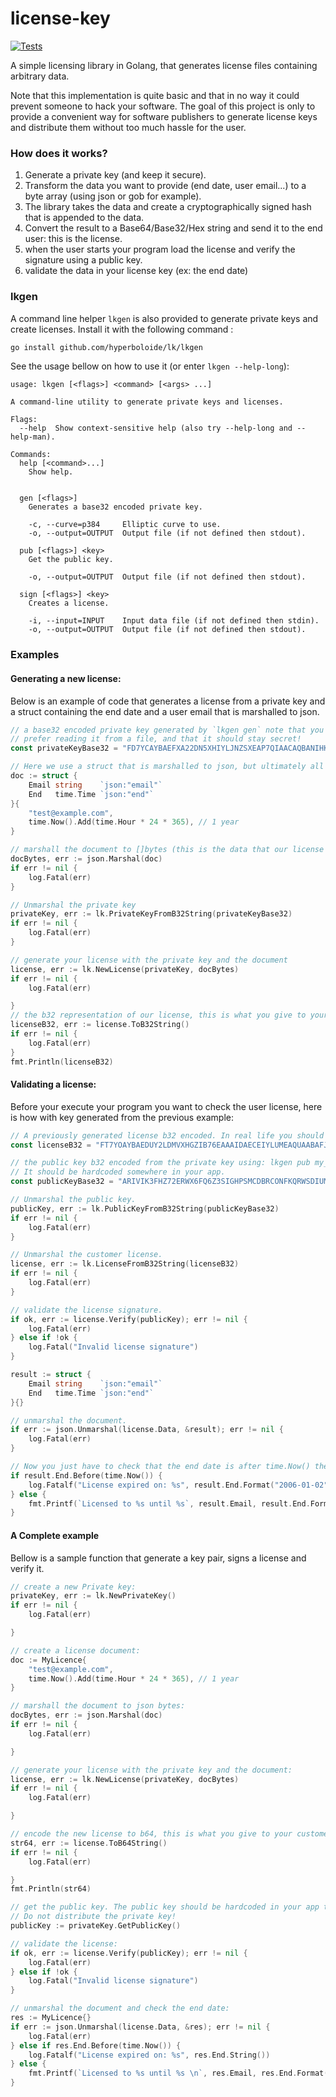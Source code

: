 # license-key

[![Tests](https://github.com/hyperboloide/lk/actions/workflows/tests.yml/badge.svg)](https://github.com/hyperboloide/lk/actions/workflows/tests.yml)

A simple licensing library in Golang, that generates license files
containing arbitrary data.

Note that this implementation is quite basic and that in no way it could
prevent someone to hack your software. The goal of this project is only
to provide a convenient way for software publishers to generate license keys
and distribute them without too much hassle for the user.

### How does it works?

1. Generate a private key (and keep it secure).
2. Transform the data you want to provide (end date, user email...) to a byte array (using json or gob for example).
3. The library takes the data and create a cryptographically signed hash that is appended to the data.
4. Convert the result to a Base64/Base32/Hex string and send it to the end user: this is the license.
5. when the user starts your program load the license and verify the signature using a public key.
6. validate the data in your license key (ex: the end date)

### lkgen

A command line helper `lkgen` is also provided to generate private keys and create licenses.
Install it with the following command :

```sh
go install github.com/hyperboloide/lk/lkgen
```

See the usage bellow on how to use it (or enter `lkgen --help-long`):

```
usage: lkgen [<flags>] <command> [<args> ...]

A command-line utility to generate private keys and licenses.

Flags:
  --help  Show context-sensitive help (also try --help-long and --help-man).

Commands:
  help [<command>...]
    Show help.


  gen [<flags>]
    Generates a base32 encoded private key.

    -c, --curve=p384     Elliptic curve to use.
    -o, --output=OUTPUT  Output file (if not defined then stdout).

  pub [<flags>] <key>
    Get the public key.

    -o, --output=OUTPUT  Output file (if not defined then stdout).

  sign [<flags>] <key>
    Creates a license.

    -i, --input=INPUT    Input data file (if not defined then stdin).
    -o, --output=OUTPUT  Output file (if not defined then stdout).
```

### Examples

#### Generating a new license:

Below is an example of code that generates a license from a private key and a struct containing the end date and a user email that is marshalled to json.

```go
// a base32 encoded private key generated by `lkgen gen` note that you might
// prefer reading it from a file, and that it should stay secret!
const privateKeyBase32 = "FD7YCAYBAEFXA22DN5XHIYLJNZSXEAP7QIAACAQBANIHKYQBBIAACAKEAH7YIAAAAAFP7AYFAEBP7BQAAAAP7GP7QIAWCBCRKQVWKPT7UJDNP4LB5TXEQMO7EYEGDCE42KVBDNEGRIYIIJFBIWIVB6T6ZTKLSYSGK54DZ5VX6M5SJHBYZU2JXUFXJI25L2JJKJW4RL7UL2XBDT4GKYZ5IS6IWBCN7CWTMVBCBHJMH3RHZ5BVGVAY66MQAEYQEPSS2ANTYZIWXWSGIUJW3MDOO335JK3D4N3IV4L5UTAQMLS5YC7QASCAAUOHTZ5ZCCCYIBNCWBELBMAA===="

// Here we use a struct that is marshalled to json, but ultimately all you need is a []byte.
doc := struct {
	Email string    `json:"email"`
	End   time.Time `json:"end"`
}{
	"test@example.com",
	time.Now().Add(time.Hour * 24 * 365), // 1 year
}

// marshall the document to []bytes (this is the data that our license will contain).
docBytes, err := json.Marshal(doc)
if err != nil {
	log.Fatal(err)
}

// Unmarshal the private key
privateKey, err := lk.PrivateKeyFromB32String(privateKeyBase32)
if err != nil {
	log.Fatal(err)
}

// generate your license with the private key and the document
license, err := lk.NewLicense(privateKey, docBytes)
if err != nil {
	log.Fatal(err)

}
// the b32 representation of our license, this is what you give to your customer.
licenseB32, err := license.ToB32String()
if err != nil {
	log.Fatal(err)
}
fmt.Println(licenseB32)
```

#### Validating a license:

Before your execute your program you want to check the user license, here is how with key generated from the previous example:

```go
// A previously generated license b32 encoded. In real life you should read it from a file...
const licenseB32 = "FT7YOAYBAEDUY2LDMVXHGZIB76EAAAIDAECEIYLUMEAQUAABAFJAD74EAAAQCUYB76CAAAAABL7YGBIBAL7YMAAAAD73H74IAFEHWITFNVQWS3BCHIRHIZLTORAGK6DBNVYGYZJOMNXW2IRMEJSW4ZBCHIRDEMBRHAWTCMBNGI3FIMJSHIYTSORTGMXDOMBZG43TIMJYHAVTAMR2GAYCE7IBGEBAPXB37ROJCUOYBVG4LAL3MSNKJKPGIKNT564PYK5X542NH62V7TAUEYHGLEOPZHRBAPH7M4SC55OHAEYQEXMKGG3JPO6BSHTDF3T5H6T42VUD7YAJ3TY5AP5MDE5QW4ZYWMSAPEK24HZOUXQ3LJ5YY34XYPVXBUAA===="

// the public key b32 encoded from the private key using: lkgen pub my_private_key_file`.
// It should be hardcoded somewhere in your app.
const publicKeyBase32 = "ARIVIK3FHZ72ERWX6FQ6Z3SIGHPSMCDBRCONFKQRWSDIUMEEESQULEKQ7J7MZVFZMJDFO6B46237GOZETQ4M2NE32C3UUNOV5EUVE3OIV72F5LQRZ6DFMM6UJPELARG7RLJWKQRATUWD5YT46Q2TKQMPPGIA===="

// Unmarshal the public key.
publicKey, err := lk.PublicKeyFromB32String(publicKeyBase32)
if err != nil {
	log.Fatal(err)
}

// Unmarshal the customer license.
license, err := lk.LicenseFromB32String(licenseB32)
if err != nil {
	log.Fatal(err)
}

// validate the license signature.
if ok, err := license.Verify(publicKey); err != nil {
	log.Fatal(err)
} else if !ok {
	log.Fatal("Invalid license signature")
}

result := struct {
	Email string    `json:"email"`
	End   time.Time `json:"end"`
}{}

// unmarshal the document.
if err := json.Unmarshal(license.Data, &result); err != nil {
	log.Fatal(err)
}

// Now you just have to check that the end date is after time.Now() then you can continue!
if result.End.Before(time.Now()) {
	log.Fatalf("License expired on: %s", result.End.Format("2006-01-02"))
} else {
	fmt.Printf(`Licensed to %s until %s`, result.Email, result.End.Format("2006-01-02"))
}
```

#### A Complete example

Bellow is a sample function that generate a key pair, signs a license and verify it.

```go
// create a new Private key:
privateKey, err := lk.NewPrivateKey()
if err != nil {
	log.Fatal(err)

}

// create a license document:
doc := MyLicence{
	"test@example.com",
	time.Now().Add(time.Hour * 24 * 365), // 1 year
}

// marshall the document to json bytes:
docBytes, err := json.Marshal(doc)
if err != nil {
	log.Fatal(err)

}

// generate your license with the private key and the document:
license, err := lk.NewLicense(privateKey, docBytes)
if err != nil {
	log.Fatal(err)

}

// encode the new license to b64, this is what you give to your customer.
str64, err := license.ToB64String()
if err != nil {
	log.Fatal(err)

}
fmt.Println(str64)

// get the public key. The public key should be hardcoded in your app to check licences.
// Do not distribute the private key!
publicKey := privateKey.GetPublicKey()

// validate the license:
if ok, err := license.Verify(publicKey); err != nil {
	log.Fatal(err)
} else if !ok {
	log.Fatal("Invalid license signature")
}

// unmarshal the document and check the end date:
res := MyLicence{}
if err := json.Unmarshal(license.Data, &res); err != nil {
	log.Fatal(err)
} else if res.End.Before(time.Now()) {
	log.Fatalf("License expired on: %s", res.End.String())
} else {
	fmt.Printf(`Licensed to %s until %s \n`, res.Email, res.End.Format("2006-01-02"))
}
```
